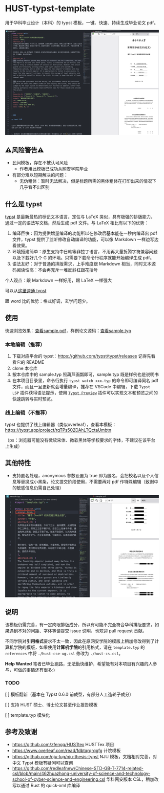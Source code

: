 # HUST-typst-template

用于华科毕业设计（本科）的 typst 模板，一键、快速、持续生成毕业论文 pdf。

![](assets/sample.png)

## ⚠️风险警告⚠️

- 民间模板，存在不被认可风险
  - 作者用此模板已成功从网安学院毕业
- 有部分难以短期解决的问题：
  - 无伪粗体：暂时无法解决，但是标题所需的黑体粗体在打印出来的情况下几乎看不出区别

## 什么是 typst

[typst](https://github.com/typst/typst) 是最新最热的标记文本语言，定位与 LaTeX 类似，具有极强的排版能力，通过一定的语法写文档，然后生成 pdf 文件。与 LaTeX 相比有以下的优势：

1. 编译巨快：因为提供增量编译的功能所以在修改后基本能在一秒内编译出 pdf 文件，typst 提供了监听修改自动编译的功能，可以像 Markdown 一样边写边看效果。
2. 环境搭建简单：原生支持中日韩等非拉丁语言，不用再大量折腾字符兼容问题以及下载好几个 G 的环境。只需要下载命令行程序就能开始编译生成 pdf。
3. 语法友好：对于普通的排版需求，上手难度跟 Markdown 相当，同时文本源码阅读性高：不会再充斥一堆反斜杠跟花括号

个人观点：跟 Markdown 一样好用，跟 LaTeX 一样强大

可以从[这里速通 typst](https://typst.app/docs/tutorial)

跟 word 比的优势：格式好调，玄学问题少。

## 使用

快速浏览效果：[查看sample.pdf](./sample.pdf)，样例论文源码：[查看sample.typ](./sample.typ)

### 本地编辑（推荐）

1. 下载对应平台的 typst：https://github.com/typst/typst/releases 记得先看看它的 README
2. clone 本仓库
3. 按本仓库中的 sample.typ 照葫芦画瓢即可，sample.typ 既是样例也是说明书
4. 在本项目目录里，命令行执行 `typst watch xxx.typ` 的命令即可编译同名 pdf 文件，而且一旦更新就会增量编译，推荐在 VSCode 中编辑，下载 `Typst LSP` 插件获得语法提示，使用 [`Typst Preview`](https://github.com/enter-tainer/typst-preview-vscode) 插件可以实现文本和预览之间的快速跳转与实时预览。


### 线上编辑（不推荐）

typst 也提供了线上编辑器（类似overleaf），查看本模板：
https://typst.app/project/rqTPs502DAhLTQctaUmbtn

（ps：浏览器可能没有微软宋体、微软黑体等学校要求的字体，不建议在该平台上生成）

## 其他特性

* 支持匿名处理，anonymous 参数设置为 true 即为匿名，会把校名以及个人信息等替换成小黑条，论文提交阶段使用，不需要再对 pdf 作特殊编辑（致谢中的敏感信息仍需自己处理）

![](assets/anony-sample.png)

## 说明

该模板仍需完善，有一定肉眼排版成分，所以有可能不完全符合华科排版要求，如果遇到不对的间距、字体等请提交 issue 说明，也欢迎 pull request 贡献。

不同学院对**引用格式**要求不太一致，因此在原网安学院的模版上稍加修改得到了计算机学院的模版，如果使用**计算机学院**的引用格式，请在 `template.typ` 的 `references` 中将 `./hust-cse-ug.csl` 修改为 `./hust-cs.csl`。

**Help Wanted** 笔者已毕业跑路，无法勤快维护，希望能有对本项目有兴趣的人参与，可做的事情还有很多:)

### TODO
[ ] 模板翻新（基本在 Typst 0.6.0 前成型，有部分人工造轮子成分）

[ ] 支持 HUST 硕士、博士论文甚至作业报告模板

[ ] template.typ 模块化


## 参考及致谢

* https://github.com/zfengg/HUSTtex HUSTTex 项目
* https://www.overleaf.com/read/fdbtqrqrqgfg 计院模板
* https://github.com/nju-lug/nju-thesis-typst NJU 模板，文档相对完善，对中文 Typst 模板有疑问可以查询
* https://github.com/redleafnew/Chinese-STD-GB-T-7714-related-csl/blob/main/462huazhong-university-of-science-and-technology-school-of-cyber-science-and-engineering.csl 华科网安版本 CSL，稍加改写以通过 Rust 的 quick-xml 库编译